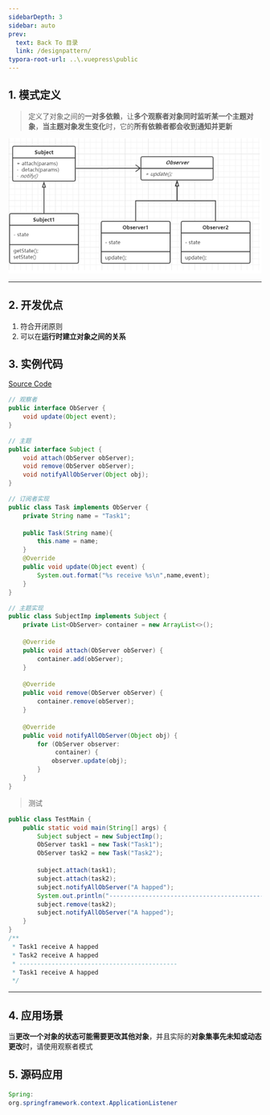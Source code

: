 ```yaml
---
sidebarDepth: 3
sidebar: auto
prev:
  text: Back To 目录
  link: /designpattern/
typora-root-url: ..\.vuepress\public
---
```




## 1. 模式定义

> 定义了对象之间的**一对多依赖**，让**多个观察者对象同时监听某一个主题对象**，**当主题对象发生变化**时，它的**所有依赖者都会收到通知并更新**

![image-20210330234215870](/images/designpattern/image-20210330234215870.png)



----------



## 2. 开发优点

1. 符合开闭原则
2. 可以在**运行时建立对象之间的关系**



## 3. 实例代码

[Source Code](https://github.com/Q10Viking/learncode/tree/main/designpattern/src/org/hzz/observer)

```java
// 观察者
public interface ObServer {
    void update(Object event);
}
```

```java
// 主题
public interface Subject {
    void attach(ObServer obServer);
    void remove(ObServer obServer);
    void notifyAllObServer(Object obj);
}
```

```java
// 订阅者实现
public class Task implements ObServer {
    private String name = "Task1";

    public Task(String name){
        this.name = name;
    }
    @Override
    public void update(Object event) {
        System.out.format("%s receive %s\n",name,event);
    }
}
```

```java
// 主题实现
public class SubjectImp implements Subject {
    private List<ObServer> container = new ArrayList<>();

    @Override
    public void attach(ObServer obServer) {
        container.add(obServer);
    }

    @Override
    public void remove(ObServer obServer) {
        container.remove(obServer);
    }

    @Override
    public void notifyAllObServer(Object obj) {
        for (ObServer observer:
             container) {
            observer.update(obj);
        }
    }
}
```



> 测试

```java
public class TestMain {
    public static void main(String[] args) {
        Subject subject = new SubjectImp();
        ObServer task1 = new Task("Task1");
        ObServer task2 = new Task("Task2");

        subject.attach(task1);
        subject.attach(task2);
        subject.notifyAllObServer("A happed");
        System.out.println("--------------------------------------------");
        subject.remove(task2);
        subject.notifyAllObServer("A happed");
    }
}
/**
 * Task1 receive A happed
 * Task2 receive A happed
 * --------------------------------------------
 * Task1 receive A happed
 */
```

---------

## 4. 应用场景

当**更改一个对象的状态可能需要更改其他对象**，并且实际的**对象集事先未知或动态更改**时，请使用观察者模式



## 5. 源码应用

```java
Spring:
org.springframework.context.ApplicationListener
```


